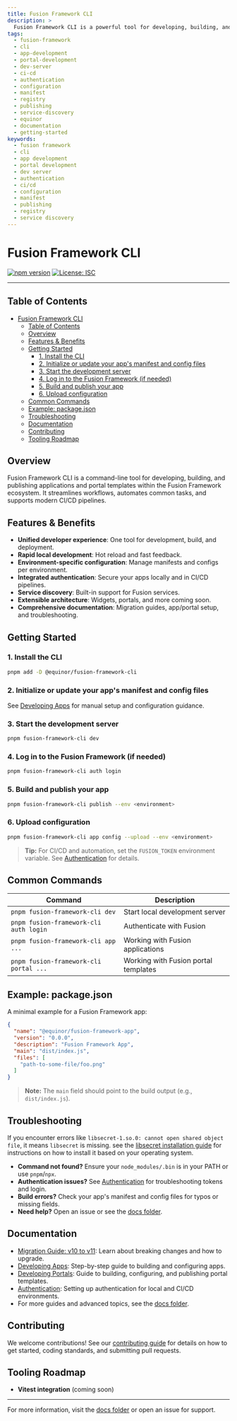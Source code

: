 ```yaml
---
title: Fusion Framework CLI
description: >
  Fusion Framework CLI is a powerful tool for developing, building, and publishing applications and portal templates within the Fusion Framework ecosystem. See the documentation for full guides, configuration, and advanced usage.
tags: 
  - fusion-framework
  - cli
  - app-development
  - portal-development
  - dev-server
  - ci-cd
  - authentication
  - configuration
  - manifest
  - registry
  - publishing
  - service-discovery
  - equinor
  - documentation
  - getting-started
keywords:
  - fusion framework
  - cli
  - app development
  - portal development
  - dev server
  - authentication
  - ci/cd
  - configuration
  - manifest
  - publishing
  - registry
  - service discovery
---
```


# Fusion Framework CLI

[![npm version](https://img.shields.io/npm/v/@equinor/fusion-framework-cli.svg?style=flat)](https://www.npmjs.com/package/@equinor/fusion-framework-cli)
[![License: ISC](https://img.shields.io/badge/License-ISC-blue.svg)](./LICENSE)

---

## Table of Contents

- [Fusion Framework CLI](#fusion-framework-cli)
  - [Table of Contents](#table-of-contents)
  - [Overview](#overview)
  - [Features \& Benefits](#features--benefits)
  - [Getting Started](#getting-started)
    - [1. Install the CLI](#1-install-the-cli)
    - [2. Initialize or update your app's manifest and config files](#2-initialize-or-update-your-apps-manifest-and-config-files)
    - [3. Start the development server](#3-start-the-development-server)
    - [4. Log in to the Fusion Framework (if needed)](#4-log-in-to-the-fusion-framework-if-needed)
    - [5. Build and publish your app](#5-build-and-publish-your-app)
    - [6. Upload configuration](#6-upload-configuration)
  - [Common Commands](#common-commands)
  - [Example: package.json](#example-packagejson)
  - [Troubleshooting](#troubleshooting)
  - [Documentation](#documentation)
  - [Contributing](#contributing)
  - [Tooling Roadmap](#tooling-roadmap)

## Overview

Fusion Framework CLI is a command-line tool for developing, building, and publishing applications and portal templates within the Fusion Framework ecosystem. It streamlines workflows, automates common tasks, and supports modern CI/CD pipelines.

## Features & Benefits

- **Unified developer experience**: One tool for development, build, and deployment.
- **Rapid local development**: Hot reload and fast feedback.
- **Environment-specific configuration**: Manage manifests and configs per environment.
- **Integrated authentication**: Secure your apps locally and in CI/CD pipelines.
- **Service discovery**: Built-in support for Fusion services.
- **Extensible architecture**: Widgets, portals, and more coming soon.
- **Comprehensive documentation**: Migration guides, app/portal setup, and troubleshooting.

## Getting Started

### 1. Install the CLI

```sh
pnpm add -D @equinor/fusion-framework-cli
```

### 2. Initialize or update your app's manifest and config files

See [Developing Apps](./docs/application.md) for manual setup and configuration guidance.

### 3. Start the development server

```sh
pnpm fusion-framework-cli dev
```

### 4. Log in to the Fusion Framework (if needed)

```sh
pnpm fusion-framework-cli auth login
```

### 5. Build and publish your app

```sh
pnpm fusion-framework-cli publish --env <environment>
```

### 6. Upload configuration

```sh
pnpm fusion-framework-cli app config --upload --env <environment>
```

> **Tip:** For CI/CD and automation, set the `FUSION_TOKEN` environment variable. See [Authentication](./docs/auth.md) for details.

## Common Commands

| Command                                | Description                          |
| -------------------------------------- | ------------------------------------ |
| `pnpm fusion-framework-cli dev`        | Start local development server       |
| `pnpm fusion-framework-cli auth login` | Authenticate with Fusion             |
| `pnpm fusion-framework-cli app ...`    | Working with Fusion applications     |
| `pnpm fusion-framework-cli portal ...` | Working with Fusion portal templates |

## Example: package.json

A minimal example for a Fusion Framework app:

```json
{
  "name": "@equinor/fusion-framework-app",
  "version": "0.0.0",
  "description": "Fusion Framework App",
  "main": "dist/index.js",
  "files": [
    "path-to-some-file/foo.png"
  ]
}
```

> **Note:** The `main` field should point to the build output (e.g., `dist/index.js`).

## Troubleshooting

If you encounter errors like `libsecret-1.so.0: cannot open shared object file`, it means `libsecret` is missing. see the [libsecret installation guide](./docs/libsecret.md) for instructions on how to install it based on your operating system.

- **Command not found?** Ensure your `node_modules/.bin` is in your PATH or use `pnpm`/`npx`.
- **Authentication issues?** See [Authentication](./docs/auth.md) for troubleshooting tokens and login.
- **Build errors?** Check your app's manifest and config files for typos or missing fields.
- **Need help?** Open an issue or see the [docs folder](./docs/).

## Documentation

- [Migration Guide: v10 to v11](./docs/migration-v10-to-v11.md): Learn about breaking changes and how to upgrade.
- [Developing Apps](./docs/application.md): Step-by-step guide to building and configuring apps.
- [Developing Portals](./docs/portal.md): Guide to building, configuring, and publishing portal templates.
- [Authentication](./docs/auth.md): Setting up authentication for local and CI/CD environments.
- For more guides and advanced topics, see the [docs folder](./docs/).

## Contributing

We welcome contributions! See our [contributing guide](../../contributing/development.md) for details on how to get started, coding standards, and submitting pull requests.

## Tooling Roadmap

- **Vitest integration** (coming soon)
---

For more information, visit the [docs folder](./docs/) or open an issue for support.


